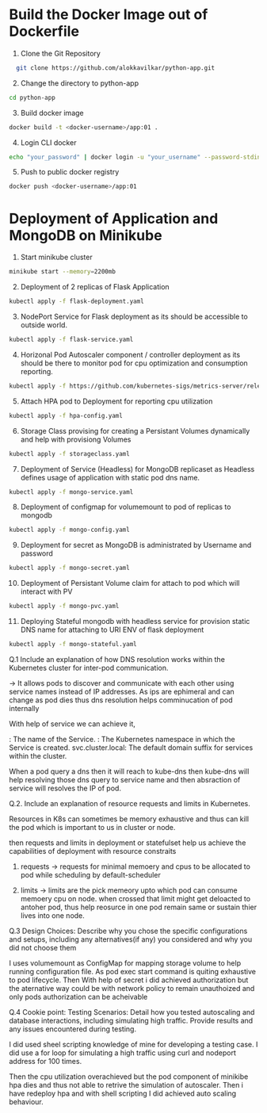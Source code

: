 
# Build the Docker Image out of Dockerfile

1. Clone the Git Repository
```bash
  git clone https://github.com/alokkavilkar/python-app.git
```
2. Change the directory to python-app
```bash
cd python-app
```

3. Build docker image
```bash
docker build -t <docker-username>/app:01 .
```
4. Login CLI docker
```bash
echo "your_password" | docker login -u "your_username" --password-stdin
```
5. Push to public docker registry
```bash
docker push <docker-username>/app:01
```

# Deployment of Application and MongoDB on Minikube

1. Start minikube cluster 

```bash
minikube start --memory=2200mb
```

2. Deployment of 2 replicas of Flask Application 

```bash
kubectl apply -f flask-deployment.yaml
```

3. NodePort Service for Flask deployment as its should be accessible to outside world.

```bash
kubectl apply -f flask-service.yaml
```

4. Horizonal Pod Autoscaler component / controller deployment as its should be there to monitor pod for cpu optimization and consumption reporting.

```bash
kubectl apply -f https://github.com/kubernetes-sigs/metrics-server/releases/latest/download/components.yaml
```

5. Attach HPA pod to Deployment for reporting cpu utilization

```bash
kubectl apply -f hpa-config.yaml
```

6. Storage Class provising for creating a Persistant Volumes dynamically and help with provisiong Volumes


```bash
kubectl apply -f storageclass.yaml
```


7. Deployment of Service (Headless) for MongoDB replicaset as Headless defines usage of application with static pod dns name.

```bash
kubectl apply -f mongo-service.yaml
```

8. Deployment of configmap for volumemount to pod of replicas to mongodb


```bash
kubectl apply -f mongo-config.yaml
```

9. Deployment for secret as MongoDB is administrated by Username and password


```bash
kubectl apply -f mongo-secret.yaml
```

10. Deployment of Persistant Volume claim for attach to pod which will interact with PV 


```bash
kubectl apply -f mongo-pvc.yaml
```


11. Deploying Stateful mongodb with headless service for provision static DNS name for attaching to URI ENV of flask deployment


```bash
kubectl apply -f mongo-stateful.yaml
```


Q.1 Include an explanation of how DNS resolution works within the Kubernetes cluster for inter-pod communication.

-> It allows pods to discover and communicate with each other using service names instead of IP addresses. As ips are ephimeral and can change as pod dies thus dns resolution helps comminucation of pod internally

With help of service we can achieve it, 

<service-name>: The name of the Service.
<namespace>: The Kubernetes namespace in which the Service is created.
svc.cluster.local: The default domain suffix for services within the cluster.

When a pod query a dns then it will reach to kube-dns then kube-dns will help resolving those dns query to service name and then absraction of service will resolves the IP of pod.


Q.2. Include an explanation of resource requests and limits in Kubernetes.

Resources in K8s can sometimes be memory exhaustive and thus can kill the pod which is important to us in cluster or node.

then requests and limits in deployment or statefulset help us achieve the capabilities of deployment with resource constraits

1. requests -> requests for minimal memoery and cpus to be allocated to pod while scheduling by default-scheduler

2. limits   -> limits are the pick memeory upto which pod can consume memoery cpu on node. when crossed that limit might get deloacted to antoher pod, thus help reosurce in one pod remain same or sustain thier lives into one node. 

Q.3 Design Choices: Describe why you chose the specific configurations and setups, including any alternatives(if any) you considered and why
you did not choose them

I uses volumemount as ConfigMap for mapping storage volume to help running configuration file. As pod exec start command is quiting exhaustive to pod lifecycle. Then With help of secret i did achieved authorization but the aternative way could be with network policy to remain unauthoized and only pods authorization can be acheivable

Q.4 Cookie point: Testing Scenarios: Detail how you tested autoscaling and database interactions, including simulating high traffic. Provide
results and any issues encountered during testing.

I did used sheel scripting knowledge of mine for developing a testing case. I did use a for loop for simulating a high traffic using curl and nodeport address for 100 times.

Then the cpu utilization overachieved but the pod component of minikibe hpa dies and thus not able to retrive the simulation of autoscaler. Then i have redeploy hpa and with shell scripting I did achieved auto scaling behaviour. 


